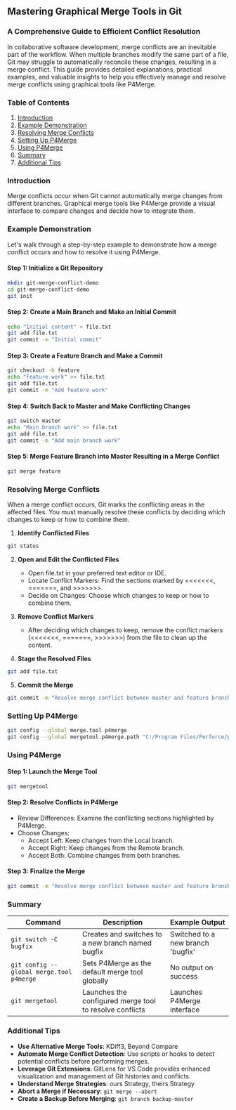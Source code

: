 ## Mastering Graphical Merge Tools in Git
### A Comprehensive Guide to Efficient Conflict Resolution

In collaborative software development, merge conflicts are an inevitable part of the workflow. When multiple branches modify the same part of a file, Git may struggle to automatically reconcile these changes, resulting in a merge conflict. This guide provides detailed explanations, practical examples, and valuable insights to help you effectively manage and resolve merge conflicts using graphical tools like P4Merge.

### Table of Contents
1. [Introduction](#introduction)
2. [Example Demonstration](#example-demonstration)
3. [Resolving Merge Conflicts](#resolving-merge-conflicts)
4. [Setting Up P4Merge](#setting-up-p4merge)
5. [Using P4Merge](#using-p4merge)
6. [Summary](#summary)
7. [Additional Tips](#additional-tips)

### Introduction
Merge conflicts occur when Git cannot automatically merge changes from different branches. Graphical merge tools like P4Merge provide a visual interface to compare changes and decide how to integrate them.

### Example Demonstration
Let's walk through a step-by-step example to demonstrate how a merge conflict occurs and how to resolve it using P4Merge.

#### Step 1: Initialize a Git Repository
```bash
mkdir git-merge-conflict-demo
cd git-merge-conflict-demo
git init
```
#### Step 2: Create a Main Branch and Make an Initial Commit
```bash
echo "Initial content" > file.txt
git add file.txt
git commit -m "Initial commit"
```
#### Step 3: Create a Feature Branch and Make a Commit
```bash
git checkout -b feature
echo "Feature work" >> file.txt
git add file.txt
git commit -m "Add feature work"
```
#### Step 4: Switch Back to Master and Make Conflicting Changes
```bash
git switch master
echo "Main branch work" >> file.txt
git add file.txt
git commit -m "Add main branch work"
```
#### Step 5: Merge Feature Branch into Master Resulting in a Merge Conflict
```bash
git merge feature
```
### Resolving Merge Conflicts
When a merge conflict occurs, Git marks the conflicting areas in the affected files. You must manually resolve these conflicts by deciding which changes to keep or how to combine them.

1. **Identify Conflicted Files**
```bash
git status
```
2. **Open and Edit the Conflicted Files**
   - Open file.txt in your preferred text editor or IDE.
   - Locate Conflict Markers: Find the sections marked by <<<<<<<, =======, and >>>>>>>.
   - Decide on Changes: Choose which changes to keep or how to combine them.

3. **Remove Conflict Markers**
   - After deciding which changes to keep, remove the conflict markers (<<<<<<<, =======, >>>>>>>) from the file to clean up the content.

4. **Stage the Resolved Files**
```bash
git add file.txt
```
5. **Commit the Merge**
```bash
git commit -m "Resolve merge conflict between master and feature branches"
```

### Setting Up P4Merge
```bash
git config --global merge.tool p4merge
git config --global mergetool.p4merge.path "C:/Program Files/Perforce/p4merge.exe"
```

### Using P4Merge
#### Step 1: Launch the Merge Tool
```bash
git mergetool
```
#### Step 2: Resolve Conflicts in P4Merge
- Review Differences: Examine the conflicting sections highlighted by P4Merge.
- Choose Changes:
  - Accept Left: Keep changes from the Local branch.
  - Accept Right: Keep changes from the Remote branch.
  - Accept Both: Combine changes from both branches.

#### Step 3: Finalize the Merge
```bash
git commit -m "Resolve merge conflict between master and feature branches using P4Merge"
```

### Summary
| Command | Description | Example Output |
| --- | --- | --- |
| `git switch -C bugfix` | Creates and switches to a new branch named bugfix | Switched to a new branch 'bugfix' |
| `git config --global merge.tool p4merge` | Sets P4Merge as the default merge tool globally | No output on success |
| `git mergetool` | Launches the configured merge tool to resolve conflicts | Launches P4Merge interface |

### Additional Tips
- **Use Alternative Merge Tools**: KDiff3, Beyond Compare
- **Automate Merge Conflict Detection**: Use scripts or hooks to detect potential conflicts before performing merges.
- **Leverage Git Extensions**: GitLens for VS Code provides enhanced visualization and management of Git histories and conflicts.
- **Understand Merge Strategies**: ours Strategy, theirs Strategy
- **Abort a Merge if Necessary**: `git merge --abort`
- **Create a Backup Before Merging**: `git branch backup-master`